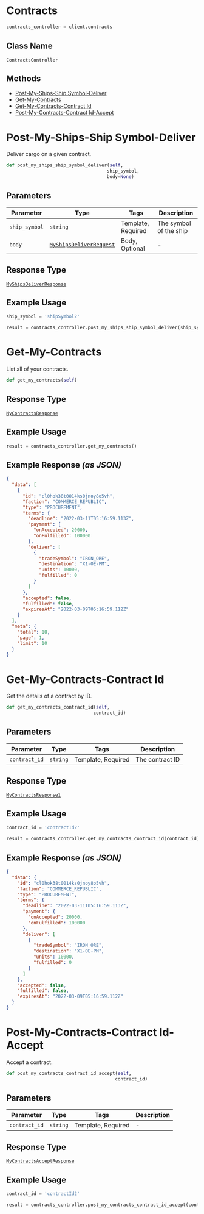 # Contracts

```python
contracts_controller = client.contracts
```

## Class Name

`ContractsController`

## Methods

* [Post-My-Ships-Ship Symbol-Deliver](../../doc/controllers/contracts.md#post-my-ships-ship-symbol-deliver)
* [Get-My-Contracts](../../doc/controllers/contracts.md#get-my-contracts)
* [Get-My-Contracts-Contract Id](../../doc/controllers/contracts.md#get-my-contracts-contract-id)
* [Post-My-Contracts-Contract Id-Accept](../../doc/controllers/contracts.md#post-my-contracts-contract-id-accept)


# Post-My-Ships-Ship Symbol-Deliver

Deliver cargo on a given contract.

```python
def post_my_ships_ship_symbol_deliver(self,
                                     ship_symbol,
                                     body=None)
```

## Parameters

| Parameter | Type | Tags | Description |
|  --- | --- | --- | --- |
| `ship_symbol` | `string` | Template, Required | The symbol of the ship |
| `body` | [`MyShipsDeliverRequest`](../../doc/models/my-ships-deliver-request.md) | Body, Optional | - |

## Response Type

[`MyShipsDeliverResponse`](../../doc/models/my-ships-deliver-response.md)

## Example Usage

```python
ship_symbol = 'shipSymbol2'

result = contracts_controller.post_my_ships_ship_symbol_deliver(ship_symbol)
```


# Get-My-Contracts

List all of your contracts.

```python
def get_my_contracts(self)
```

## Response Type

[`MyContractsResponse`](../../doc/models/my-contracts-response.md)

## Example Usage

```python
result = contracts_controller.get_my_contracts()
```

## Example Response *(as JSON)*

```json
{
  "data": [
    {
      "id": "cl0hok38t0014ks0jnoy8o5vh",
      "faction": "COMMERCE_REPUBLIC",
      "type": "PROCUREMENT",
      "terms": {
        "deadline": "2022-03-11T05:16:59.113Z",
        "payment": {
          "onAccepted": 20000,
          "onFulfilled": 100000
        },
        "deliver": [
          {
            "tradeSymbol": "IRON_ORE",
            "destination": "X1-OE-PM",
            "units": 10000,
            "fulfilled": 0
          }
        ]
      },
      "accepted": false,
      "fulfilled": false,
      "expiresAt": "2022-03-09T05:16:59.112Z"
    }
  ],
  "meta": {
    "total": 10,
    "page": 1,
    "limit": 10
  }
}
```


# Get-My-Contracts-Contract Id

Get the details of a contract by ID.

```python
def get_my_contracts_contract_id(self,
                                contract_id)
```

## Parameters

| Parameter | Type | Tags | Description |
|  --- | --- | --- | --- |
| `contract_id` | `string` | Template, Required | The contract ID |

## Response Type

[`MyContractsResponse1`](../../doc/models/my-contracts-response-1.md)

## Example Usage

```python
contract_id = 'contractId2'

result = contracts_controller.get_my_contracts_contract_id(contract_id)
```

## Example Response *(as JSON)*

```json
{
  "data": {
    "id": "cl0hok38t0014ks0jnoy8o5vh",
    "faction": "COMMERCE_REPUBLIC",
    "type": "PROCUREMENT",
    "terms": {
      "deadline": "2022-03-11T05:16:59.113Z",
      "payment": {
        "onAccepted": 20000,
        "onFulfilled": 100000
      },
      "deliver": [
        {
          "tradeSymbol": "IRON_ORE",
          "destination": "X1-OE-PM",
          "units": 10000,
          "fulfilled": 0
        }
      ]
    },
    "accepted": false,
    "fulfilled": false,
    "expiresAt": "2022-03-09T05:16:59.112Z"
  }
}
```


# Post-My-Contracts-Contract Id-Accept

Accept a contract.

```python
def post_my_contracts_contract_id_accept(self,
                                        contract_id)
```

## Parameters

| Parameter | Type | Tags | Description |
|  --- | --- | --- | --- |
| `contract_id` | `string` | Template, Required | - |

## Response Type

[`MyContractsAcceptResponse`](../../doc/models/my-contracts-accept-response.md)

## Example Usage

```python
contract_id = 'contractId2'

result = contracts_controller.post_my_contracts_contract_id_accept(contract_id)
```

